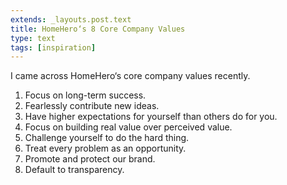 ```yaml
---
extends: _layouts.post.text
title: HomeHero‘s 8 Core Company Values
type: text
tags: [inspiration]
---
```


I came across HomeHero‘s core company values recently.

1. Focus on long-term success.
2. Fearlessly contribute new ideas.
3. Have higher expectations for yourself than others do for you.
4. Focus on building real value over perceived value.
5. Challenge yourself to do the hard thing.
6. Treat every problem as an opportunity.
7. Promote and protect our brand.
8. Default to transparency.